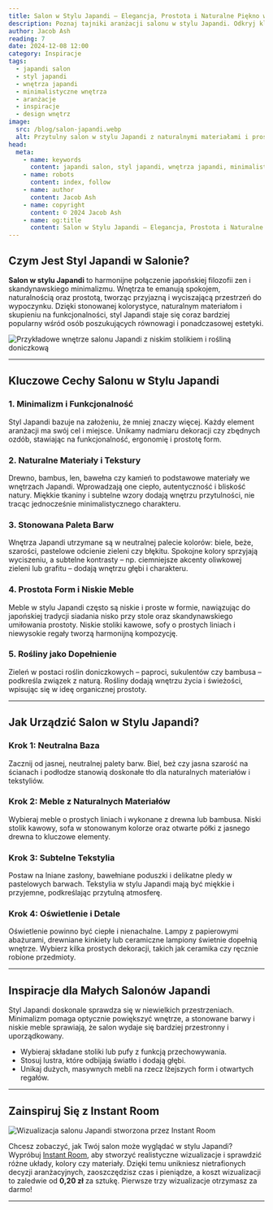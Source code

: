 ```yaml
---
title: Salon w Stylu Japandi – Elegancja, Prostota i Naturalne Piękno w Jednym
description: Poznaj tajniki aranżacji salonu w stylu Japandi. Odkryj kluczowe cechy, praktyczne porady i inspiracje, które pomogą Ci stworzyć harmonijne, funkcjonalne i ponadczasowe wnętrze łączące japońską estetykę zen z nordyckim minimalizmem.
author: Jacob Ash
reading: 7
date: 2024-12-08 12:00
category: Inspiracje
tags:
  - japandi salon
  - styl japandi
  - wnętrza japandi
  - minimalistyczne wnętrza
  - aranżacje
  - inspiracje
  - design wnętrz
image:
  src: /blog/salon-japandi.webp
  alt: Przytulny salon w stylu Japandi z naturalnymi materiałami i prostymi formami
head:
  meta:
    - name: keywords
      content: japandi salon, styl japandi, wnętrza japandi, minimalistyczne wnętrza, aranżacje, inspiracje, design wnętrz
    - name: robots
      content: index, follow
    - name: author
      content: Jacob Ash
    - name: copyright
      content: © 2024 Jacob Ash
    - name: og:title
      content: Salon w Stylu Japandi – Elegancja, Prostota i Naturalne Piękno w Jednym
---
```


## Czym Jest Styl Japandi w Salonie?

**Salon w stylu Japandi** to harmonijne połączenie japońskiej filozofii zen i skandynawskiego minimalizmu. Wnętrza te emanują spokojem, naturalnością oraz prostotą, tworząc przyjazną i wyciszającą przestrzeń do wypoczynku. Dzięki stonowanej kolorystyce, naturalnym materiałom i skupieniu na funkcjonalności, styl Japandi staje się coraz bardziej popularny wśród osób poszukujących równowagi i ponadczasowej estetyki.

![Przykładowe wnętrze salonu Japandi z niskim stolikiem i rośliną doniczkową](/blog/japandi-salon-1.webp)

---

## Kluczowe Cechy Salonu w Stylu Japandi

### 1. Minimalizm i Funkcjonalność

Styl Japandi bazuje na założeniu, że mniej znaczy więcej. Każdy element aranżacji ma swój cel i miejsce. Unikamy nadmiaru dekoracji czy zbędnych ozdób, stawiając na funkcjonalność, ergonomię i prostotę form.

### 2. Naturalne Materiały i Tekstury

Drewno, bambus, len, bawełna czy kamień to podstawowe materiały we wnętrzach Japandi. Wprowadzają one ciepło, autentyczność i bliskość natury. Miękkie tkaniny i subtelne wzory dodają wnętrzu przytulności, nie tracąc jednocześnie minimalistycznego charakteru.


### 3. Stonowana Paleta Barw

Wnętrza Japandi utrzymane są w neutralnej palecie kolorów: biele, beże, szarości, pastelowe odcienie zieleni czy błękitu. Spokojne kolory sprzyjają wyciszeniu, a subtelne kontrasty – np. ciemniejsze akcenty oliwkowej zieleni lub grafitu – dodają wnętrzu głębi i charakteru.

### 4. Prostota Form i Niskie Meble

Meble w stylu Japandi często są niskie i proste w formie, nawiązując do japońskiej tradycji siadania nisko przy stole oraz skandynawskiego umiłowania prostoty. Niskie stoliki kawowe, sofy o prostych liniach i niewysokie regały tworzą harmonijną kompozycję.

### 5. Rośliny jako Dopełnienie

Zieleń w postaci roślin doniczkowych – paproci, sukulentów czy bambusa – podkreśla związek z naturą. Rośliny dodają wnętrzu życia i świeżości, wpisując się w ideę organicznej prostoty.

---

## Jak Urządzić Salon w Stylu Japandi?

### Krok 1: Neutralna Baza

Zacznij od jasnej, neutralnej palety barw. Biel, beż czy jasna szarość na ścianach i podłodze stanowią doskonałe tło dla naturalnych materiałów i tekstyliów.

### Krok 2: Meble z Naturalnych Materiałów

Wybieraj meble o prostych liniach i wykonane z drewna lub bambusa. Niski stolik kawowy, sofa w stonowanym kolorze oraz otwarte półki z jasnego drewna to kluczowe elementy.

### Krok 3: Subtelne Tekstylia

Postaw na lniane zasłony, bawełniane poduszki i delikatne pledy w pastelowych barwach. Tekstylia w stylu Japandi mają być miękkie i przyjemne, podkreślając przytulną atmosferę.

### Krok 4: Oświetlenie i Detale

Oświetlenie powinno być ciepłe i nienachalne. Lampy z papierowymi abażurami, drewniane kinkiety lub ceramiczne lampiony świetnie dopełnią wnętrze. Wybierz kilka prostych dekoracji, takich jak ceramika czy ręcznie robione przedmioty.

---

## Inspiracje dla Małych Salonów Japandi

Styl Japandi doskonale sprawdza się w niewielkich przestrzeniach. Minimalizm pomaga optycznie powiększyć wnętrze, a stonowane barwy i niskie meble sprawiają, że salon wydaje się bardziej przestronny i uporządkowany.

- Wybieraj składane stoliki lub pufy z funkcją przechowywania.
- Stosuj lustra, które odbijają światło i dodają głębi.
- Unikaj dużych, masywnych mebli na rzecz lżejszych form i otwartych regałów.

---

## Zainspiruj Się z Instant Room

![Wizualizacja salonu Japandi stworzona przez Instant Room](/blog/styl-japandi-salon-instantroom.png)

Chcesz zobaczyć, jak Twój salon może wyglądać w stylu Japandi? Wypróbuj [Instant Room](https://instantroom.pl), aby stworzyć realistyczne wizualizacje i sprawdzić różne układy, kolory czy materiały. Dzięki temu unikniesz nietrafionych decyzji aranżacyjnych, zaoszczędzisz czas i pieniądze, a koszt wizualizacji to zaledwie od **0,20 zł** za sztukę. Pierwsze trzy wizualizacje otrzymasz za darmo!

---
